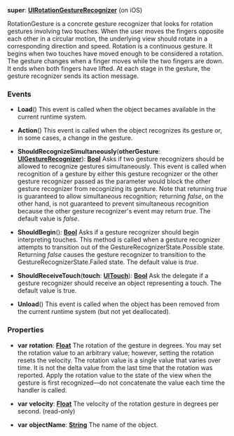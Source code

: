 **super**: **[UIRotationGestureRecognizer](UIRotationGestureRecognizer.md)** (on iOS)

RotationGesture is a concrete gesture recognizer that looks for rotation gestures involving two touches. When the user moves the fingers opposite each other in a circular motion, the underlying view should rotate in a corresponding direction and speed. Rotation is a continuous gesture. It begins when two touches have moved enough to be considered a rotation. The gesture changes when a finger moves while the two fingers are down. It ends when both fingers have lifted. At each stage in the gesture, the gesture recognizer sends its action message.

### Events

* **Load**()
This event is called when the object becames available in the current runtime system.

* **Action**()
This event is called when the object recognizes its gesture or, in some cases, a change in the gesture.

* **ShouldRecognizeSimultaneously**(**otherGesture**: **[UIGestureRecognizer](UIGestureRecognizer.md)**): <strong>[Bool](../gravity/bool.md)</strong> 
Asks if two gesture recognizers should be allowed to recognize gestures simultaneously. This event is called when recognition of a gesture by either this gesture recognizer or the other gesture recognizer passed as the parameter would block the other gesture recognizer from recognizing its gesture. Note that returning <i>true</i> is guaranteed to allow simultaneous recognition; returning <i>false</i>, on the other hand, is not guaranteed to prevent simultaneous recognition because the other gesture recognizer's event may return <i>true</i>. The default value is <i>false</i>.

* **ShouldBegin**(): <strong>[Bool](../gravity/bool.md)</strong> 
Asks if a gesture recognizer should begin interpreting touches. This method is called when a gesture recognizer attempts to transition out of the GestureRecognizerState.Possible state. Returning <i>false</i> causes the gesture recognizer to transition to the GestureRecognizerState.Failed state. The default value is <i>true</i>.

* **ShouldReceiveTouch**(**touch**: **[UITouch](UITouch.md)**): <strong>[Bool](../gravity/bool.md)</strong> 
Ask the delegate if a gesture recognizer should receive an object representing a touch. The default value is true.

* **Unload**()
This event is called when the object has been removed from the current runtime system (but not yet deallocated).



### Properties

* **var** **rotation**: **[Float](../gravity/float.md)**
The rotation of the gesture in degrees. You may set the rotation value to an arbitrary value; however, setting the rotation resets the velocity. The rotation value is a single value that varies over time. It is not the delta value from the last time that the rotation was reported. Apply the rotation value to the state of the view when the gesture is first recognized—do not concatenate the value each time the handler is called.

* **var** **velocity**: **[Float](../gravity/float.md)**
The velocity of the rotation gesture in degrees per second. \(read-only\)

* **var** **objectName**: **[String](../gravity/string.md)**
The name of the object.





